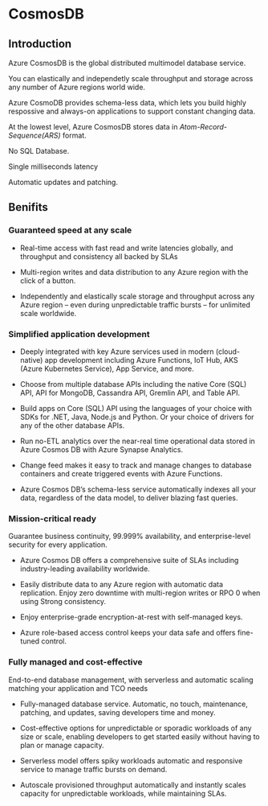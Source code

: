 # CosmosDB

## Introduction

Azure CosmosDB is the global distributed multimodel database service.

You can elastically and independetly scale throughput and storage across any number of Azure regions world wide.

Azure CosmoDB provides schema-less data, which lets you build highly respossive and always-on applications to support constant changing data.

At the lowest level, Azure CosmosDB stores data in *Atom-Record-Sequence(ARS)* format.

No SQL Database.

Single milliseconds latency

Automatic updates and patching.

## Benifits

### Guaranteed speed at any scale

- Real-time access with fast read and write latencies globally, and throughput and consistency all backed by SLAs

- Multi-region writes and data distribution to any Azure region with the click of a button.

- Independently and elastically scale storage and throughput across any Azure region – even during unpredictable traffic bursts – for unlimited scale worldwide.

### Simplified application development

- Deeply integrated with key Azure services used in modern (cloud-native) app development including Azure Functions, IoT Hub, AKS (Azure Kubernetes Service), App Service, and more.

- Choose from multiple database APIs including the native Core (SQL) API, API for MongoDB, Cassandra API, Gremlin API, and Table API.

- Build apps on Core (SQL) API using the languages of your choice with SDKs for .NET, Java, Node.js and Python. Or your choice of drivers for any of the other database APIs.

- Run no-ETL analytics over the near-real time operational data stored in Azure Cosmos DB with Azure Synapse Analytics.

- Change feed makes it easy to track and manage changes to database containers and create triggered events with Azure Functions.

- Azure Cosmos DB’s schema-less service automatically indexes all your data, regardless of the data model, to deliver blazing fast queries.

### Mission-critical ready

Guarantee business continuity, 99.999% availability, and enterprise-level security for every application.

- Azure Cosmos DB offers a comprehensive suite of SLAs including industry-leading availability worldwide.

- Easily distribute data to any Azure region with automatic data replication. Enjoy zero downtime with multi-region writes or RPO 0 when using Strong consistency.

- Enjoy enterprise-grade encryption-at-rest with self-managed keys.

- Azure role-based access control keeps your data safe and offers fine-tuned control.

### Fully managed and cost-effective

End-to-end database management, with serverless and automatic scaling matching your application and TCO needs

- Fully-managed database service. Automatic, no touch, maintenance, patching, and updates, saving developers time and money.

- Cost-effective options for unpredictable or sporadic workloads of any size or scale, enabling developers to get started easily without having to plan or manage capacity.

- Serverless model offers spiky workloads automatic and responsive service to manage traffic bursts on demand.

- Autoscale provisioned throughput automatically and instantly scales capacity for unpredictable workloads, while maintaining SLAs.

